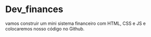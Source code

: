 # Dev_finances
vamos construir um mini sistema financeiro com HTML, CSS e JS e colocaremos nosso código no Github.
